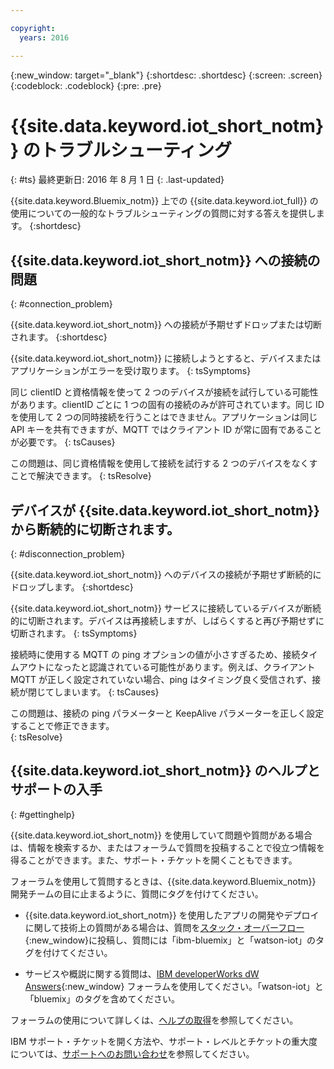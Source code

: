 ```yaml
---

copyright:
  years: 2016

---
```


{:new_window: target="\_blank"}
{:shortdesc: .shortdesc}
{:screen: .screen}
{:codeblock: .codeblock}
{:pre: .pre}

# {{site.data.keyword.iot_short_notm}} のトラブルシューティング
{: #ts}
最終更新日: 2016 年 8 月 1 日
{: .last-updated}

{{site.data.keyword.Bluemix_notm}} 上での {{site.data.keyword.iot_full}} の使用についての一般的なトラブルシューティングの質問に対する答えを提供します。
{:shortdesc}

## {{site.data.keyword.iot_short_notm}} への接続の問題
{: #connection_problem}

{{site.data.keyword.iot_short_notm}} への接続が予期せずドロップまたは切断されます。
{:shortdesc}

{{site.data.keyword.iot_short_notm}} に接続しようとすると、デバイスまたはアプリケーションがエラーを受け取ります。
{: tsSymptoms}

同じ clientID と資格情報を使って 2 つのデバイスが接続を試行している可能性があります。clientID ごとに 1 つの固有の接続のみが許可されています。同じ ID を使用して 2 つの同時接続を行うことはできません。アプリケーションは同じ API キーを共有できますが、MQTT ではクライアント ID が常に固有であることが必要です。
{: tsCauses}

この問題は、同じ資格情報を使用して接続を試行する 2 つのデバイスをなくすことで解決できます。
{: tsResolve}

## デバイスが {{site.data.keyword.iot_short_notm}} から断続的に切断されます。
{: #disconnection_problem}

{{site.data.keyword.iot_short_notm}} へのデバイスの接続が予期せず断続的にドロップします。
{:shortdesc}

{{site.data.keyword.iot_short_notm}} サービスに接続しているデバイスが断続的に切断されます。デバイスは再接続しますが、しばらくすると再び予期せずに切断されます。
{: tsSymptoms}

接続時に使用する MQTT の ping オプションの値が小さすぎるため、接続タイムアウトになったと認識されている可能性があります。例えば、クライアント MQTT が正しく設定されていない場合、ping はタイミング良く受信されず、接続が閉じてしまいます。
{: tsCauses}

この問題は、接続の ping パラメーターと KeepAlive パラメーターを正しく設定することで修正できます。   
{: tsResolve}


## {{site.data.keyword.iot_short_notm}} のヘルプとサポートの入手
{: #gettinghelp}

{{site.data.keyword.iot_short_notm}} を使用していて問題や質問がある場合は、情報を検索するか、またはフォーラムで質問を投稿することで役立つ情報を得ることができます。また、サポート・チケットを開くこともできます。

フォーラムを使用して質問するときは、{{site.data.keyword.Bluemix_notm}} 開発チームの目に止まるように、質問にタグを付けてください。

* {{site.data.keyword.iot_short_notm}} を使用したアプリの開発やデプロイに関して技術上の質問がある場合は、質問を[スタック・オーバーフロー](http://stackoverflow.com/search?q=watson-iot+ibm-bluemix){:new_window}に投稿し、質問には「ibm-bluemix」と「watson-iot」のタグを付けてください。
<!--Insert the appropriate dW Answers tag for your service for <service_keyword> in URL below:  -->
* サービスや概説に関する質問は、[IBM developerWorks dW Answers](https://developer.ibm.com/answers/topics/watson-iot/?smartspace=bluemix){:new_window} フォーラムを使用してください。「watson-iot」と「bluemix」のタグを含めてください。

フォーラムの使用について詳しくは、[ヘルプの取得](https://www.{DomainName}/docs/support/index.html#getting-help)を参照してください。

IBM サポート・チケットを開く方法や、サポート・レベルとチケットの重大度については、[サポートへのお問い合わせ](https://www.{DomainName}/docs/support/index.html#contacting-support)を参照してください。
